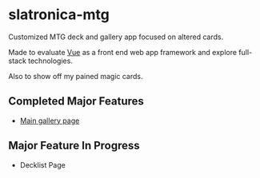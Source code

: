 # slatronica-mtg

Customized MTG deck and gallery app focused on altered cards.

Made to evaluate [Vue](https://cli.vuejs.org/config/) as a front end web app framework and explore full-stack technologies.

Also to show off my pained magic cards.

## Completed Major Features

- [Main gallery page](https://slatron.github.io/slatronica-mtg)

## Major Feature In Progress

- Decklist Page
